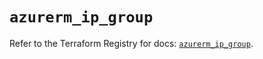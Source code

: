 # `azurerm_ip_group`

Refer to the Terraform Registry for docs: [`azurerm_ip_group`](https://registry.terraform.io/providers/hashicorp/azurerm/4.28.0/docs/resources/ip_group).
